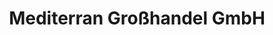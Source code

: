 ---
title: "Mediterran Großhandel GmbH"
url: /oberschleissheim/mediterran-grosshandel-gmbh/
shop: Großhandel
---